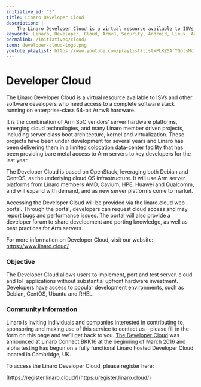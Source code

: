 ```yaml
---
initiative_id: "3"
title: Linaro Developer Cloud
description: |-
    The Linaro Developer Cloud is a virtual resource available to ISVs and other software developers who need access to a complete software stack.
keywords: Linaro, Developer, Cloud, Armv8, Security, Android, Linux, Arm, AMD, Cavium, HPE, Huawei, Qualcomm
permalink: /initiatives/cloud/
icon: developer-cloud-logo.png
youtube_playlist: https://www.youtube.com/playlist?list=PLKZSArYQptsMdf-NFwiygK7Ouh-iV0WHF&playnext=1
---
```

# Developer Cloud

The Linaro Developer Cloud is a virtual resource available to ISVs and other software developers who need access to a complete software stack running on enterprise-class 64-bit Armv8 hardware.

It is the combination of Arm SoC vendors’ server hardware platforms, emerging cloud technologies, and many Linaro member driven projects, including server class boot architecture, kernel and virtualization. These projects have been under development for several years and Linaro has been delivering them in a limited colocation data-center facility that has been providing bare metal access to Arm servers to key developers for the last year.

The Developer Cloud is based on OpenStack, leveraging both Debian and CentOS, as the underlying cloud OS infrastructure. It will use Arm server platforms from Linaro members AMD, Cavium, HPE, Huawei and Qualcomm, and will expand with demand, and as new server platforms come to market.

Accessing the Developer Cloud will be provided via the linaro.cloud web portal. Through the portal, developers can request cloud access and may report bugs and performance issues. The portal will also provide a developer forum to share development and porting knowledge, as well as best practices for Arm servers.

For more information on Developer Cloud, visit our website: https://www.linaro.cloud/


### Objective

The Developer Cloud allows users to implement, port and test server, cloud and IoT applications without substantial upfront hardware investment. Developers have access to popular development environments, such as Debian, CentOS, Ubuntu and RHEL.


### Community Information

Linaro is inviting individuals and companies interested in contributing to, sponsoring and making use of this service to contact us – please fill in the form on this page and we’ll get back to you. [The Developer Cloud](/news/linaro-announces-arm-based-developer-cloud-2/) was announced at Linaro Connect BKK16 at the beginning of March 2016 and alpha testing has begun on a fully functional Linaro hosted Developer Cloud located in Cambridge, UK.

To access the Linaro Developer Cloud, please register here:

[https://register.linaro.cloud/](https://register.linaro.cloud/)
